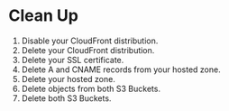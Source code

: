 # Clean Up

1. Disable your CloudFront distribution.
2. Delete your CloudFront distribution.
3. Delete your SSL certificate.
4. Delete A and CNAME records from your hosted zone.
5. Delete your hosted zone.
6. Delete objects from both S3 Buckets.
7. Delete both S3 Buckets.
